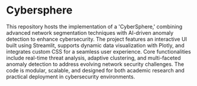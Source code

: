 # Cybersphere

This repository hosts the implementation of a 'CyberSphere,' combining advanced network segmentation techniques with AI-driven anomaly detection to enhance cybersecurity. The project features an interactive UI built using Streamlit, supports dynamic data visualization with Plotly, and integrates custom CSS for a seamless user experience. Core functionalities include real-time threat analysis, adaptive clustering, and multi-faceted anomaly detection to address evolving network security challenges. The code is modular, scalable, and designed for both academic research and practical deployment in cybersecurity environments.
